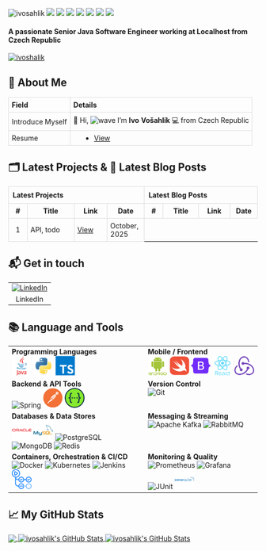 <p align="left"> 
    <img src="https://komarev.com/ghpvc/?username=ivosahlik" alt="ivosahlik" /> 
    <img src="https://img.shields.io/github/followers/ivosahlik?style=social" />
    <img src="https://img.shields.io/github/stars/ivosahlik/ivosahlik?style=social" />
    <img src="https://img.shields.io/github/watchers/ivosahlik/ivosahlik?style=social" />
    <img src="https://img.shields.io/github/size/ivosahlik/ivosahlik/README.md" />
    <img src="https://img.shields.io/github/last-commit/ivosahlik/ivosahlik" />
    <img src="https://img.shields.io/github/contributors/ivosahlik/ivosahlik" />   
    <img src="https://badge.fury.io/gh/ivosahlik%2Fivosahlik.svg" />  
    
</p>

<h4 align="left">A passionate Senior Java Software Engineer working at <b>Localhost</b> </a> from Czech Republic</h4>

<p align="left"> 
    <a href="https://github.com/ivoshalik/github-profile-trophy">
        <img src="https://github-profile-trophy.vercel.app/?username=ivoshalik&theme=onedark" alt="ivoshalik" />
    </a>
</p>


## 📖 About Me

<table style="width:100%; border-collapse:collapse;">
   <tr>
      <th style="border:1px solid #ddd; padding:6px; text-align:left;">Field</th>
      <th style="border:1px solid #ddd; padding:6px; text-align:left;">Details</th>
   </tr>
   <tr>
      <td style="border:1px solid #ddd; padding:6px;">Introduce Myself</td>
      <td style="border:1px solid #ddd; padding:6px;">🌝 Hi, <img src="https://github.com/TheDudeThatCode/TheDudeThatCode/blob/master/Assets/Hi.gif" width="20" alt="wave"> I’m <strong>Ivo Vošahlík</strong> 💻 from Czech Republic</td>
   </tr>
   <tr>
      <td style="border:1px solid #ddd; padding:6px;">Resume</td>
      <td style="border:1px solid #ddd; padding:6px;">
          <ul style="margin:0 0 0 18px;">
            <li><a href="https://shorturl.at/BaoKs" target="_blank" rel="noopener">View</a></li>
         </ul>
      </td>
   </tr>
</table>

## 🗂️ Latest Projects & 📕 Latest Blog Posts

<table style="width:100%; border-collapse:collapse;">
  <thead>
    <tr>
      <th colspan="4" style="border:1px solid #ddd; padding:8px; text-align:left;">Latest Projects</th>
      <th colspan="4" style="border:1px solid #ddd; padding:8px; text-align:left;">Latest Blog Posts</th>
    </tr>
    <tr>
      <!-- Projects subheaders -->
      <th style="border:1px solid #ddd; padding:6px; width:5rem;">#</th>
      <th style="border:1px solid #ddd; padding:6px; width:10rem;">Title</th>
      <th style="border:1px solid #ddd; padding:6px; width:8rem;">Link</th>
      <th style="border:1px solid #ddd; padding:6px; width:5rem;">Date</th>
      <!-- Blog subheaders -->
      <th style="border:1px solid #ddd; padding:6px; width:5rem;">#</th>
      <th style="border:1px solid #ddd; padding:6px; width:10rem;">Title</th>
      <th style="border:1px solid #ddd; padding:6px; width:8rem;">Link</th>
      <th style="border:1px solid #ddd; padding:6px; width:5rem;">Date</th>
    </tr>
  </thead>
  <tbody>
    <tr>
      <!-- Projects -->
      <td style="border:1px solid #ddd; padding:6px; text-align:center;">1</td>
      <td style="border:1px solid #ddd; padding:6px; white-space:nowrap;">
        API, todo
      </td>
      <td style="border:1px solid #ddd; padding:6px;">
        <a href="https://github.com/ivoshlik/todo" target="_blank" rel="noopener">View</a>
      </td>
      <td style="border:1px solid #ddd; padding:6px;">
        October, 2025
      </td>
    </tr>
  </tbody>
</table>

## 📬 Get in touch

<table>
  <tbody>
    <tr>
      <td align="center">
        <a href="https://www.linkedin.com/in/ivo-vo%C5%A1ahl%C3%ADk-520916107/" target="_blank" rel="noopener noreferrer">
          <img src="https://cdn.jsdelivr.net/npm/simple-icons@3.0.1/icons/linkedin.svg" alt="LinkedIn" width="30" height="30">
        </a>
      </td>
    </tr>
    <tr>
      <td align="center">LinkedIn</td>
    </tr>
  </tbody>
</table>


## 📚 Language and Tools
<table width="100%">
  <tr>
    <!-- 0x0: Programming Languages -->
    <td id="0x0" valign="top">
      <strong>Programming Languages</strong><br>
      <img src="https://github.com/devicons/devicon/blob/master/icons/java/java-original-wordmark.svg" alt="Java" width="40" height="40"/>
      <img src="https://github.com/devicons/devicon/blob/master/icons/python/python-original.svg" alt="Python" width="40" height="40"/>
      <img src="https://github.com/devicons/devicon/blob/master/icons/typescript/typescript-original.svg" alt="TypeScript" width="40" height="40"/>
    </td>
    <!-- 0x1: Mobile / Frontend -->
    <td id="0x1" valign="top">
      <strong>Mobile / Frontend</strong><br>
      <img src="https://github.com/devicons/devicon/blob/master/icons/android/android-plain-wordmark.svg" alt="Android" width="40" height="40"/>
       <img src="https://github.com/devicons/devicon/blob/master/icons/swift/swift-original.svg" alt="Swiftui" width="40" height="40"/>
      <img src="https://github.com/devicons/devicon/blob/master/icons/bootstrap/bootstrap-plain.svg" alt="Bootstrap" width="40" height="40"/>
      <img src="https://github.com/devicons/devicon/blob/master/icons/react/react-original-wordmark.svg" alt="React" width="40" height="40"/>
      <img src="https://raw.githubusercontent.com/devicons/devicon/master/icons/redux/redux-original.svg" alt="Redux" width="40" height="40"/>
    </td>
  </tr>
  <tr>
    <!-- 1x0: Backend & API Tools -->
    <td id="1x0" valign="top">
      <strong>Backend &amp; API Tools</strong><br>
      <img src="https://www.vectorlogo.zone/logos/springio/springio-icon.svg" alt="Spring" width="40" height="40"/>
      <img src="https://github.com/devicons/devicon/blob/v2.16.0/icons/postman/postman-original.svg" alt="Postman" width="40" height="40"/>
      <img src="https://github.com/devicons/devicon/blob/v2.16.0/icons/swagger/swagger-original.svg" alt="Swagger" width="40" height="40"/>
    </td>
    <!-- 1x1: Version Control -->
    <td id="1x1" valign="top">
      <strong>Version Control</strong><br>
      <img src="https://www.vectorlogo.zone/logos/git-scm/git-scm-icon.svg" alt="Git" width="40" height="40"/>
    </td>
  </tr>
  <tr>
    <!-- 2x0: Databases & Data Stores -->
    <td id="2x0" valign="top">
      <strong>Databases &amp; Data Stores</strong><br>
      <img src="https://github.com/devicons/devicon/blob/master/icons/oracle/oracle-original.svg" alt="Oracle" width="40" height="40"/>
      <img src="https://raw.githubusercontent.com/devicons/devicon/master/icons/mysql/mysql-original-wordmark.svg" alt="MySQL" width="40" height="40"/>
      <img src="https://cdn.jsdelivr.net/gh/devicons/devicon/icons/postgresql/postgresql-original.svg" alt="PostgreSQL" width="40" height="40"/>
      <img src="https://cdn.jsdelivr.net/gh/devicons/devicon/icons/mongodb/mongodb-original-wordmark.svg" alt="MongoDB" width="40" height="40"/>
      <img src="https://cdn.jsdelivr.net/gh/devicons/devicon/icons/redis/redis-original.svg" alt="Redis" width="40" height="40"/>
    </td>
    <!-- 2x1: Messaging & Streaming -->
    <td id="2x1" valign="top">
      <strong>Messaging &amp; Streaming</strong><br>
      <img src="https://cdn.jsdelivr.net/gh/devicons/devicon/icons/apachekafka/apachekafka-original.svg" alt="Apache Kafka" width="40" height="40"/>
      <img src="https://www.vectorlogo.zone/logos/rabbitmq/rabbitmq-icon.svg" alt="RabbitMQ" width="40" height="40"/>
    </td>
  </tr>
  <tr>
    <!-- 3x0: Containers, Orchestration & CI/CD -->
    <td id="3x0" valign="top">
      <strong>Containers, Orchestration &amp; CI/CD</strong><br>
      <img src="https://cdn.jsdelivr.net/gh/devicons/devicon/icons/docker/docker-original.svg" alt="Docker" width="40" height="40"/>
      <img src="https://cdn.jsdelivr.net/gh/devicons/devicon/icons/kubernetes/kubernetes-plain.svg" alt="Kubernetes" width="40" height="40"/>
      <img src="https://cdn.jsdelivr.net/gh/devicons/devicon/icons/jenkins/jenkins-original.svg" alt="Jenkins" width="40" height="40"/>
      <img src="https://github.com/devicons/devicon/blob/v2.16.0/icons/githubactions/githubactions-original.svg" alt="GitHub Actions" width="40" height="40"/>
    </td>
    <!-- 3x1: Monitoring & Quality -->
    <td id="3x1" valign="top">
      <strong>Monitoring &amp; Quality</strong><br>
      <img src="https://cdn.jsdelivr.net/gh/devicons/devicon/icons/prometheus/prometheus-original.svg" alt="Prometheus" width="40" height="40"/>
      <img src="https://cdn.jsdelivr.net/gh/devicons/devicon/icons/grafana/grafana-original.svg" alt="Grafana" width="40" height="40"/>
      <img src="https://cdn.jsdelivr.net/gh/devicons/devicon/icons/junit/junit-original.svg" alt="JUnit" width="40" height="40"/>
      <img src="https://github.com/devicons/devicon/blob/v2.16.0/icons/sonarqube/sonarqube-plain-wordmark.svg" alt="SonarQube" width="40" height="40"/>
    </td>
  </tr>
</table>

## &#x1f4c8; My GitHub Stats

<a href="https://github.com/ivosahlik">
  <img align="center" src="https://github-readme-stats.vercel.app/api/top-langs/?username=ivosahlik&title_color=ffffff&text_color=c9cacc&icon_color=2bbc8a&bg_color=1d1f21" />
</a>

<a href="https://github.com/ivosahlik">
  <img align="center" src="https://github-readme-stats.vercel.app/api?username=ivosahlik&show_icons=true&line_height=27&count_private=true&title_color=ffffff&text_color=c9cacc&icon_color=2bbc8a&bg_color=1d1f21" alt="ivosahlik's GitHub Stats" />
</a>


<a href="https://github.com/ivosahlik">
  <img align="center" src="https://streak-stats.demolab.com?user=ivosahlik&theme=dark" alt="ivosahlik's GitHub Stats" />
</a>

